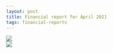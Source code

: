 ```yaml
---
layout: post
title: Financial report for April 2021
tags: financial-reports
---
```

<img src="{{site.url}}/images/reports/apr_2021.jpg" style="display: block; margin: auto;" />

<img src="{{site.url}}/images/reports/apr_2021_receipt.jpg" style="display: block; margin: auto;" />
